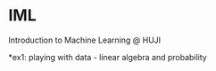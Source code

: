 # IML
 Introduction to Machine Learning @ HUJI
 
 *ex1: playing with data - linear algebra and probability
